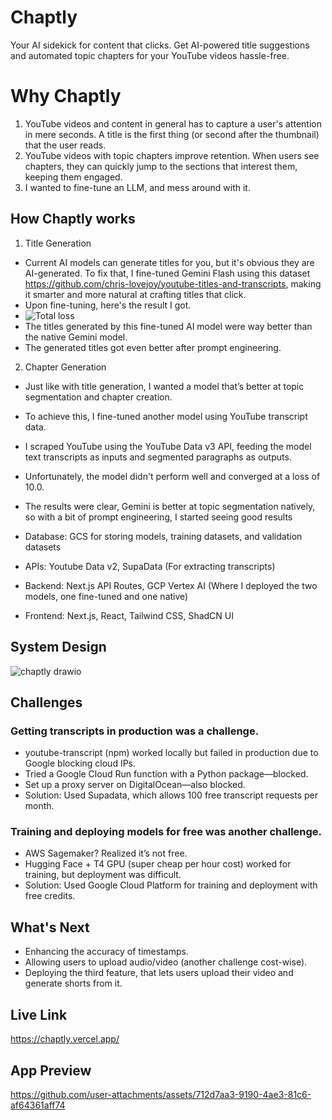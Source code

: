 # Chaptly
Your AI sidekick for content that clicks. Get AI-powered title suggestions and automated topic chapters for your YouTube videos hassle-free.

# Why Chaptly

1) YouTube videos and content in general has to capture a user's attention in mere seconds. A title is the first thing (or second after the thumbnail) that the user reads.
2) YouTube videos with topic chapters improve retention. When users see chapters, they can quickly jump to the sections that interest them, keeping them engaged.
3) I wanted to fine-tune an LLM, and mess around with it.

## How Chaptly works

1) Title Generation

- Current AI models can generate titles for you, but it's obvious they are AI-generated. To fix that, I fine-tuned Gemini Flash using this dataset https://github.com/chris-lovejoy/youtube-titles-and-transcripts, making it smarter and more natural at crafting titles that click.
- Upon fine-tuning, here's the result I got.
- ![Total loss](https://github.com/user-attachments/assets/ddf956d2-4581-4ccd-a8dc-9b5f1576d8f1)
- The titles generated by this fine-tuned AI model were way better than the native Gemini model.
- The generated titles got even better after prompt engineering.

2) Chapter Generation
- Just like with title generation, I wanted a model that’s better at topic segmentation and chapter creation.
- To achieve this, I fine-tuned another model using YouTube transcript data.
- I scraped YouTube using the YouTube Data v3 API, feeding the model text transcripts as inputs and segmented paragraphs as outputs.
- Unfortunately, the model didn't perform well and converged at a loss of 10.0.
- The results were clear, Gemini is better at topic segmentation natively, so with a bit of prompt engineering, I started seeing good results

- Database: GCS for storing models, training datasets, and validation datasets
- APIs: Youtube Data v2, SupaData (For extracting transcripts)
- Backend: Next.js API Routes, GCP Vertex AI (Where I deployed the two models, one fine-tuned and one native)
- Frontend: Next.js, React, Tailwind CSS, ShadCN UI

## System Design
![chaptly drawio](https://github.com/user-attachments/assets/8f306acb-5949-4e2f-bbc9-2c1fe2408e79)

## Challenges
### Getting transcripts in production was a challenge.
- youtube-transcript (npm) worked locally but failed in production due to Google blocking cloud IPs.
- Tried a Google Cloud Run function with a Python package—blocked.
- Set up a proxy server on DigitalOcean—also blocked.
- Solution: Used Supadata, which allows 100 free transcript requests per month.
### Training and deploying models for free was another challenge.
- AWS Sagemaker? Realized it’s not free.
- Hugging Face + T4 GPU (super cheap per hour cost) worked for training, but deployment was difficult.
- Solution: Used Google Cloud Platform for training and deployment with free credits.

## What's Next
- Enhancing the accuracy of timestamps.
- Allowing users to upload audio/video (another challenge cost-wise).
- Deploying the third feature, that lets users upload their video and generate shorts from it.

## Live Link
https://chaptly.vercel.app/

## App Preview
https://github.com/user-attachments/assets/712d7aa3-9190-4ae3-81c6-af64361aff74



